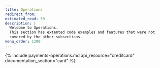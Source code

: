 ```yaml
---
title: Operations
redirect_from:
estimated_read: 30
description: |
  Welcome to Operations.
  This section has extented code examples and features that were not
  covered by the other subsections.
menu_order: 1200
---
```


{% include payments-operations.md api_resource="creditcard"
documentation_section="card" %}